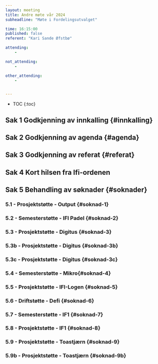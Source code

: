 ```yaml
---
layout: meeting
title: Andre møte vår 2024
subheadline: "Møte i Fordelingsutvalget"

time: 16:15:00
published: false
referent: "Kari Sande Øfstbø"

attending:
    - 

not_attending:
    -

other_attending:
    -


---
```


* TOC
{:toc}


## Sak 1 Godkjenning av innkalling {#innkalling}
## Sak 2 Godkjenning av agenda {#agenda}
## Sak 3 Godkjenning av referat {#referat}
## Sak 4 Kort hilsen fra Ifi-ordenen
## Sak 5 Behandling av søknader {#soknader}
### 5.1 - Prosjektstøtte - Output  {#soknad-1}
### 5.2 -  Semesterstøtte - IFI Padel {#soknad-2}
### 5.3 -  Prosjektstøtte - Digitus {#soknad-3}
### 5.3b -  Prosjektstøtte - Digitus {#soknad-3b}
### 5.3c -  Prosjektstøtte - Digitus {#soknad-3c}
### 5.4 -  Semesterstøtte - Mikro{#soknad-4}
### 5.5 -  Prosjektstøtte - IFI-Logen {#soknad-5}
### 5.6 -  Driftstøtte - Defi {#soknad-6}
### 5.7 -  Semesterstøtte - IF1 {#soknad-7}
### 5.8 -  Prosjektstøtte - IF1 {#soknad-8}
### 5.9 -  Prosjektstøtte - Toastjærn {#soknad-9}
### 5.9b - Prosjektstøtte - Toastjærn {#soknad-9b}


